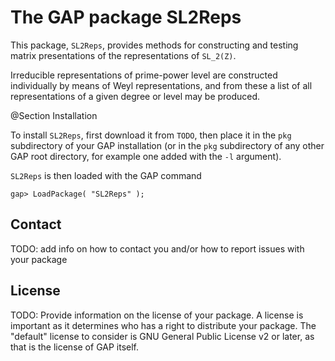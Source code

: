 # The GAP package SL2Reps

This package, `SL2Reps`, provides methods for constructing and testing matrix presentations of the representations of `SL_2(Z)`.

Irreducible representations of prime-power level are constructed individually by means of Weyl representations, and from these a list of all representations of a given degree or level may be produced.

@Section Installation

To install `SL2Reps`, first download it from `TODO`, then place it in the `pkg` subdirectory of your GAP installation (or in the `pkg` subdirectory of any other GAP
root directory, for example one added with the `-l` argument).

`SL2Reps` is then loaded with the GAP command

`gap> LoadPackage( "SL2Reps" );`

## Contact

TODO: add info on how to contact you and/or how to report issues with your
package

## License

TODO: Provide information on the license of your package. A license is
important as it determines who has a right to distribute your package. The
"default" license to consider is GNU General Public License v2 or later, as
that is the license of GAP itself.
